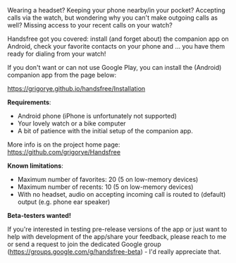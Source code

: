 Wearing a headset? Keeping your phone nearby/in your pocket? Accepting calls via the watch, but wondering why you can't make outgoing calls as well? Missing access to your recent calls on your watch?

Handsfree got you covered: install (and forget about) the companion app on Android, check your favorite contacts on your phone and ... you have them ready for dialing from your watch!

If you don't want or can not use Google Play, you can install the (Android) companion app from the page below:

https://grigorye.github.io/handsfree/Installation

**Requirements**:

- Android phone (iPhone is unfortunately not supported)
- Your lovely watch or a bike computer
- A bit of patience with the initial setup of the companion app.

More info is on the project home page: https://github.com/grigorye/Handsfree

**Known limitations**:

- Maximum number of favorites: 20 (5 on low-memory devices) 
- Maximum number of recents: 10 (5 on low-memory devices)
- With no headset, audio on accepting incoming call is routed to (default) output (e.g. phone ear speaker)

**Beta-testers wanted!**

If you're interested in testing pre-release versions of the app or just want to help with development of the app/share your feedback, please reach to me or send a request to join the dedicated Google group (https://groups.google.com/g/handsfree-beta) - I'd really appreciate that.
